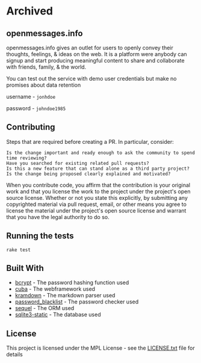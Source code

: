 # Archived

## openmessages.info

openmessages.info gives an outlet for users to openly convey their thoughts, feelings, & ideas
on the web. It is a platform were anybody can signup and start producing meaningful content
to share and collaborate with friends, family, & the world.

You can test out the service with demo user credentials but make no promises about data retention

username - ```jonhdoe```

password - ```johndoe1985```


## Contributing

Steps that are required before creating a PR. In particular, consider:

    Is the change important and ready enough to ask the community to spend time reviewing?
    Have you searched for existing related pull requests?
    Is this a new feature that can stand alone as a third party project?
    Is the change being proposed clearly explained and motivated?

When you contribute code, you affirm that the contribution is your original work and that you license the work to the project under the project's open source license. Whether or not you state this explicitly, by submitting any copyrighted material via pull request, email, or other means you agree to license the material under the project's open source license and warrant that you have the legal authority to do so.

## Running the tests

```
rake test
```

## Built With

* [bcrypt](https://github.com/codahale/bcrypt-ruby) - The password hashing function used
* [cuba](https://github.com/soveran/cuba) - The webframework used
* [kramdown](https://github.com/gettalong/kramdown) - The markdown parser used
* [password_blacklist](https://github.com/gchan/password_blacklist) - The password checker used
* [sequel](https://github.com/jeremyevans/sequel) - The ORM used
* [sqlite3-static](https://github.com/Instabridge/sqlite3-ruby-static/) - The database used

## License

This project is licensed under the MPL License - see the [LICENSE.txt](LICENSE.txt) file for details

